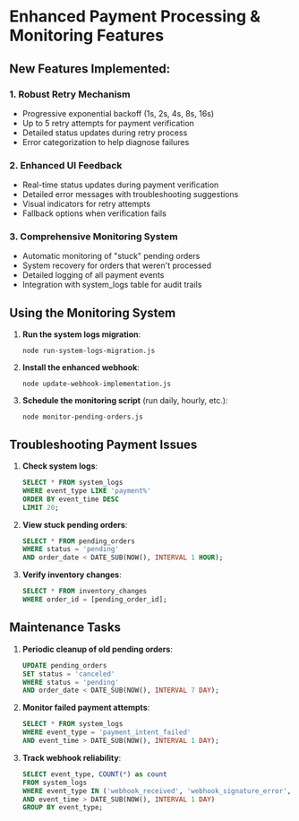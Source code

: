 # Enhanced Payment Processing & Monitoring Features

## New Features Implemented:

### 1. Robust Retry Mechanism
- Progressive exponential backoff (1s, 2s, 4s, 8s, 16s)
- Up to 5 retry attempts for payment verification
- Detailed status updates during retry process
- Error categorization to help diagnose failures

### 2. Enhanced UI Feedback
- Real-time status updates during payment verification
- Detailed error messages with troubleshooting suggestions
- Visual indicators for retry attempts
- Fallback options when verification fails

### 3. Comprehensive Monitoring System
- Automatic monitoring of "stuck" pending orders
- System recovery for orders that weren't processed
- Detailed logging of all payment events
- Integration with system_logs table for audit trails

## Using the Monitoring System

1. **Run the system logs migration**:
   ```
   node run-system-logs-migration.js
   ```

2. **Install the enhanced webhook**:
   ```
   node update-webhook-implementation.js
   ```

3. **Schedule the monitoring script** (run daily, hourly, etc.):
   ```
   node monitor-pending-orders.js
   ```

## Troubleshooting Payment Issues

1. **Check system logs**:
   ```sql
   SELECT * FROM system_logs 
   WHERE event_type LIKE 'payment%' 
   ORDER BY event_time DESC 
   LIMIT 20;
   ```

2. **View stuck pending orders**:
   ```sql
   SELECT * FROM pending_orders 
   WHERE status = 'pending' 
   AND order_date < DATE_SUB(NOW(), INTERVAL 1 HOUR);
   ```

3. **Verify inventory changes**:
   ```sql
   SELECT * FROM inventory_changes
   WHERE order_id = [pending_order_id];
   ```

## Maintenance Tasks

1. **Periodic cleanup of old pending orders**:
   ```sql
   UPDATE pending_orders
   SET status = 'canceled'
   WHERE status = 'pending'
   AND order_date < DATE_SUB(NOW(), INTERVAL 7 DAY);
   ```

2. **Monitor failed payment attempts**:
   ```sql
   SELECT * FROM system_logs
   WHERE event_type = 'payment_intent_failed'
   AND event_time > DATE_SUB(NOW(), INTERVAL 1 DAY);
   ```

3. **Track webhook reliability**:
   ```sql
   SELECT event_type, COUNT(*) as count
   FROM system_logs
   WHERE event_type IN ('webhook_received', 'webhook_signature_error', 'webhook_processing_error')
   AND event_time > DATE_SUB(NOW(), INTERVAL 1 DAY)
   GROUP BY event_type;
   ```
